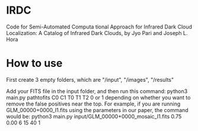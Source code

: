 # IRDC
Code for Semi-Automated Computa
tional Approach for Infrared Dark Cloud Localization: A Catalog of Infrared Dark Clouds, by Jyo Pari and Joseph L. Hora 
# How to use
First create 3 empty folders, which are "/input", "/images", "/results"

Add your FITS file in the input folder, and then run this command: python3 main.py pathtofits C0 C1 T0 T1 T2 0 or 1 depending on whether you want to remove the false positives near the top. For example, if you are running GLM_00000+0000_I1.fits using the parameters in our paper, the command would be: python3 main.py input/GLM_00000+0000_mosaic_I1.fits 0.75 0.00 6 15 40 1

